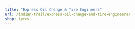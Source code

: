```yaml
---
title: "Express Oil Change & Tire Engineers"
url: /indian-trail/express-oil-change-and-tire-engineers/
shop: tyres
---
```

